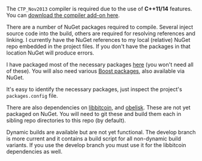 The `CTP_Nov2013` compiler is required due to the use of **C++11/14** features. You can [download the compiler add-on here](http://www.microsoft.com/en-us/download/details.aspx?id=41151).

There are a number of NuGet packages required to compile. Several inject source code into the build, others are required for resolving references and linking. I currently have the NuGet references to my local (relative) NuGet repo embedded in the project files. If you don't have the packages in that location NuGet will produce errors.

I have packaged most of the necessary packages [here](http://www.nuget.org/profiles/evoskuil/) (you won't need all of these). You will also need various [Boost packages](http://sergey-shandar.blogspot.com/2013/08/boost-on-nugetorg.html), also available via NuGet.

It's easy to identify the necessary packages, just inspect the project's `packages.config` file.

There are also dependencies on [libbitcoin](https://github.com/libbitcoin/libbitcoin), and [obelisk](https://github.com/libbitcoin/obelisk). These are not yet packaged on NuGet. You will need to git these and build them each in sibling repo directories to this repo (by default).

Dynamic builds are available but are not yet functional. The develop branch is more current and it contains a build script for all non-dynamic build variants. If you use the develop branch you must use it for the libbitcoin dependencies as well.
